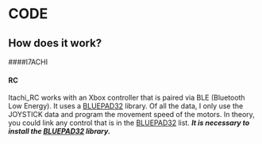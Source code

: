 # CODE

## How does it work?

####I7ACHI
#### RC
Itachi_RC works with an Xbox controller that is paired via BLE (Bluetooth Low Energy). It uses a [BLUEPAD32](https://github.com/ricardoquesada/bluepad32) library. Of all the data, I only use the JOYSTICK data and program the movement speed of the motors.
In theory, you could link any control that is in the [BLUEPAD32](https://github.com/ricardoquesada/bluepad32) list.
***It is necessary to install the [BLUEPAD32](https://github.com/ricardoquesada/bluepad32) library.***
